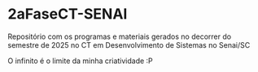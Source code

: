 # 2aFaseCT-SENAI
Repositório com os programas e materiais gerados no decorrer do semestre de 2025 no CT em Desenvolvimento de Sistemas no Senai/SC

O infinito é o limite da minha criatividade :P